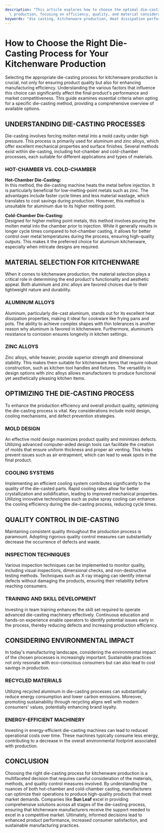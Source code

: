 ```yaml
---
description: "This article explores how to choose the optimal die-casting process for kitchenware\
  \ production, focusing on efficiency, quality, and material considerations."
keywords: "die casting, kitchenware production, Heat dissipation performance, Die casting process"
---
```

# How to Choose the Right Die-Casting Process for Your Kitchenware Production

Selecting the appropriate die-casting process for kitchenware production is crucial, not only for ensuring product quality but also for enhancing manufacturing efficiency. Understanding the various factors that influence this choice can significantly affect the final product's performance and market competitiveness. This guide examines essential criteria when opting for a specific die-casting method, providing a comprehensive overview of available options.

## UNDERSTANDING DIE-CASTING PROCESSES

Die-casting involves forcing molten metal into a mold cavity under high pressure. This process is primarily used for aluminum and zinc alloys, which offer excellent mechanical properties and surface finishes. Several methods exist within die-casting, including hot-chamber and cold-chamber processes, each suitable for different applications and types of materials.

### HOT-CHAMBER VS. COLD-CHAMBER

**Hot-Chamber Die-Casting:**  
In this method, the die-casting machine heats the metal before injection. It is particularly beneficial for low-melting-point metals such as zinc. The advantages include faster cycle times and less material wastage, which translates to cost savings during production. However, this method is unsuitable for aluminum due to its higher melting point.

**Cold-Chamber Die-Casting:**  
Designed for higher melting point metals, this method involves pouring the molten metal into the chamber prior to injection. While it generally results in longer cycle times compared to hot-chamber casting, it allows for better control over metal temperatures during the process, ensuring high-quality outputs. This makes it the preferred choice for aluminum kitchenware, especially when intricate designs are required.

## MATERIAL SELECTION FOR KITCHENWARE

When it comes to kitchenware production, the material selection plays a critical role in determining the end product's functionality and aesthetic appeal. Both aluminum and zinc alloys are favored choices due to their lightweight nature and durability.

### ALUMINUM ALLOYS

Aluminum, particularly die-cast aluminum, stands out for its excellent heat dissipation properties, making it ideal for cookware like frying pans and pots. The ability to achieve complex shapes with thin tolerances is another reason why aluminum is favored in kitchenware. Furthermore, aluminum’s resistance to corrosion ensures longevity in kitchen settings.

### ZINC ALLOYS

Zinc alloys, while heavier, provide superior strength and dimensional stability. This makes them suitable for kitchenware items that require robust construction, such as kitchen tool handles and fixtures. The versatility in design options with zinc alloys allows manufacturers to produce functional yet aesthetically pleasing kitchen items.

## OPTIMIZING THE DIE-CASTING PROCESS

To enhance the production efficiency and overall product quality, optimizing the die-casting process is vital. Key considerations include mold design, cooling mechanisms, and defect prevention strategies.

### MOLD DESIGN

An effective mold design maximizes product quality and minimizes defects. Utilizing advanced computer-aided design tools can facilitate the creation of molds that ensure uniform thickness and proper air venting. This helps prevent issues such as air entrapment, which can lead to weak spots in the final product.

### COOLING SYSTEMS

Implementing an efficient cooling system contributes significantly to the quality of the die-casted parts. Rapid cooling rates allow for better crystallization and solidification, leading to improved mechanical properties. Utilizing innovative technologies such as pulse spray cooling can enhance the cooling efficiency during the die-casting process, reducing cycle times.

## QUALITY CONTROL IN DIE-CASTING

Maintaining consistent quality throughout the production process is paramount. Adopting rigorous quality control measures can substantially decrease the occurrence of defects and waste.

### INSPECTION TECHNIQUES

Various inspection techniques can be implemented to monitor quality, including visual inspections, dimensional checks, and non-destructive testing methods. Techniques such as X-ray imaging can identify internal defects without damaging the products, ensuring their reliability before reaching consumers.

### TRAINING AND SKILL DEVELOPMENT

Investing in team training enhances the skill set required to operate advanced die-casting machinery effectively. Continuous education and hands-on experience enable operators to identify potential issues early in the process, thereby reducing defects and increasing production efficiency.

## CONSIDERING ENVIRONMENTAL IMPACT

In today's manufacturing landscape, considering the environmental impact of the chosen processes is increasingly important. Sustainable practices not only resonate with eco-conscious consumers but can also lead to cost savings in production.

### RECYCLED MATERIALS

Utilizing recycled aluminum in die-casting processes can substantially reduce energy consumption and lower carbon emissions. Moreover, promoting sustainability through recycling aligns well with modern consumers' values, potentially enhancing brand loyalty.

### ENERGY-EFFICIENT MACHINERY

Investing in energy-efficient die-casting machines can lead to reduced operational costs over time. These machines typically consume less energy, contributing to a decrease in the overall environmental footprint associated with production.

## CONCLUSION

Choosing the right die-casting process for kitchenware production is a multifaceted decision that requires careful consideration of the materials, methods, and quality control measures involved. By understanding the nuances of both hot-chamber and cold-chamber casting, manufacturers can optimize their operations to produce high-quality products that meet market demands. Companies like **Sun Leaf** excel in providing comprehensive solutions across all stages of the die-casting process, ensuring that kitchenware manufacturers receive the support needed to excel in a competitive market. Ultimately, informed decisions lead to enhanced product performance, increased consumer satisfaction, and sustainable manufacturing practices.
